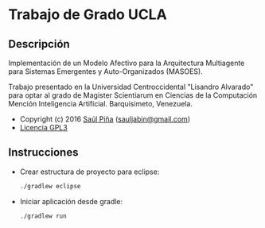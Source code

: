 # Trabajo de Grado UCLA

## Descripción

Implementación de un Modelo Afectivo para la Arquitectura Multiagente para Sistemas Emergentes y Auto-Organizados (MASOES).

Trabajo presentado en la Universidad Centroccidental "Lisandro Alvarado" para
optar al grado de Magister Scientiarum en Ciencias de la Computación Mención
Inteligencia Artificial. Barquisimeto, Venezuela.

* Copyright (c) 2016 [Saúl Piña](https://github.com/sauljabin/) (<sauljabin@gmail.com>)
* [Licencia GPL3](http://www.gnu.org/licenses/)

## Instrucciones

* Crear estructura de proyecto para eclipse:

  ```sh
  ./gradlew eclipse
  ```

* Iniciar aplicación desde gradle:

  ```sh
  ./gradlew run
  ```
